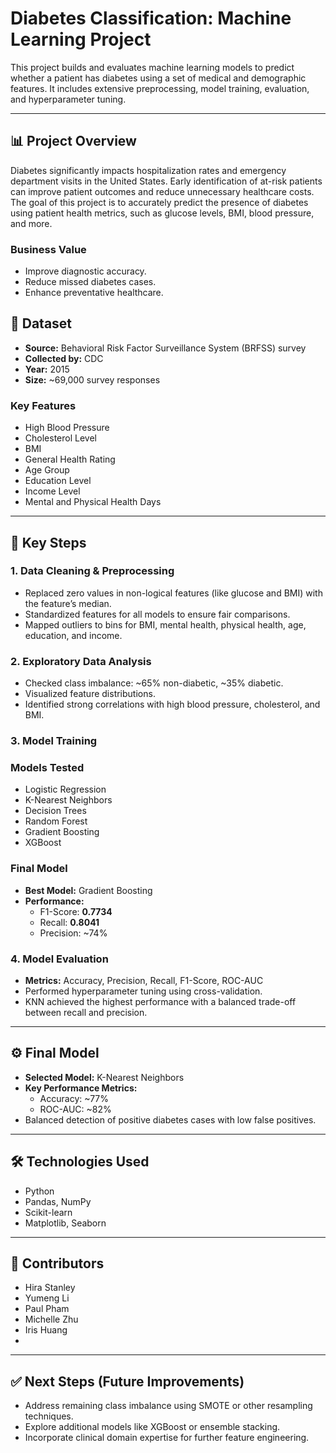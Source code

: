 # Diabetes Classification: Machine Learning Project

This project builds and evaluates machine learning models to predict whether a patient has diabetes using a set of medical and demographic features. It includes extensive preprocessing, model training, evaluation, and hyperparameter tuning.

---

## 📊 Project Overview

Diabetes significantly impacts hospitalization rates and emergency department visits in the United States. Early identification of at-risk patients can improve patient outcomes and reduce unnecessary healthcare costs.
The goal of this project is to accurately predict the presence of diabetes using patient health metrics, such as glucose levels, BMI, blood pressure, and more.

### Business Value
- Improve diagnostic accuracy.
- Reduce missed diabetes cases.
- Enhance preventative healthcare.

## 📂 Dataset

- **Source:** Behavioral Risk Factor Surveillance System (BRFSS) survey  
- **Collected by:** CDC  
- **Year:** 2015  
- **Size:** ~69,000 survey responses

### Key Features
- High Blood Pressure  
- Cholesterol Level  
- BMI  
- General Health Rating  
- Age Group  
- Education Level  
- Income Level  
- Mental and Physical Health Days
  
---

## 🔎 Key Steps

### 1. Data Cleaning & Preprocessing
- Replaced zero values in non-logical features (like glucose and BMI) with the feature’s median.
- Standardized features for all models to ensure fair comparisons.
- Mapped outliers to bins for BMI, mental health, physical health, age, education, and income.

### 2. Exploratory Data Analysis
- Checked class imbalance: ~65% non-diabetic, ~35% diabetic.
- Visualized feature distributions.
- Identified strong correlations with high blood pressure, cholesterol, and BMI.

### 3. Model Training

### Models Tested
- Logistic Regression
- K-Nearest Neighbors
- Decision Trees
- Random Forest
- Gradient Boosting
- XGBoost

### Final Model
- **Best Model:** Gradient Boosting
- **Performance:**
  - F1-Score: **0.7734**
  - Recall: **0.8041**
  - Precision: ~74%

### 4. Model Evaluation
- **Metrics:** Accuracy, Precision, Recall, F1-Score, ROC-AUC
- Performed hyperparameter tuning using cross-validation.
- KNN achieved the highest performance with a balanced trade-off between recall and precision.

---

## ⚙️ Final Model
- **Selected Model:** K-Nearest Neighbors
- **Key Performance Metrics:**
  - Accuracy: ~77%
  - ROC-AUC: ~82%
- Balanced detection of positive diabetes cases with low false positives.

---

## 🛠️ Technologies Used
- Python
- Pandas, NumPy
- Scikit-learn
- Matplotlib, Seaborn

---

## 👥 Contributors
- Hira Stanley
- Yumeng Li
- Paul Pham
- Michelle Zhu
- Iris Huang
- 
---

## ✅ Next Steps (Future Improvements)
- Address remaining class imbalance using SMOTE or other resampling techniques.
- Explore additional models like XGBoost or ensemble stacking.
- Incorporate clinical domain expertise for further feature engineering.
